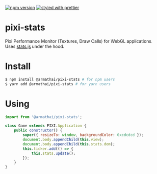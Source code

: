 [![npm version](https://badge.fury.io/js/%40armathai%2Fpixi-stats.svg)](https://badge.fury.io/js/%40armathai%2Fpixi-stats)
[![styled with prettier](https://img.shields.io/badge/styled_with-prettier-ff69b4.svg)](https://github.com/prettier/prettier)

# pixi-stats

Pixi Performance Monitor (Textures, Draw Calls) for WebGL applications. Uses [stats.js](https://github.com/mrdoob/stats.js) under the hood.

# Install

```sh
$ npm install @armathai/pixi-stats # for npm users
$ yarn add @armathai/pixi-stats # for yarn users
```

# Using

```javascript
import from '@armathai/pixi-stats';

class Game extends PIXI.Application {
    public constructor() {
        super({ resizeTo: window, backgroundColor: 0xcdcdcd });
        document.body.appendChild(this.view);
        document.body.appendChild(this.stats.dom);
        this.ticker.add(() => {
            this.stats.update();
        });
    }
}
```

